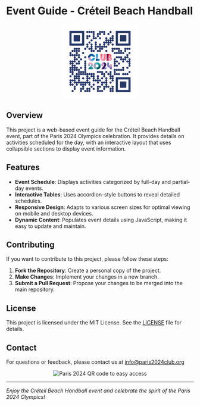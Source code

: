 # Event Guide - Créteil Beach Handball

<p align="center">
  <img src="images/qr_creteil_olympics.png" alt="Paris 2024 QR code to easy access" width="200"/>
</p>

## Overview

This project is a web-based event guide for the Créteil Beach Handball event, part of the Paris 2024 Olympics celebration. It provides details on activities scheduled for the day, with an interactive layout that uses collapsible sections to display event information.

## Features

- **Event Schedule**: Displays activities categorized by full-day and partial-day events.
- **Interactive Tables**: Uses accordion-style buttons to reveal detailed schedules.
- **Responsive Design**: Adapts to various screen sizes for optimal viewing on mobile and desktop devices.
- **Dynamic Content**: Populates event details using JavaScript, making it easy to update and maintain.

## Contributing

If you want to contribute to this project, please follow these steps:

1. **Fork the Repository**: Create a personal copy of the project.
2. **Make Changes**: Implement your changes in a new branch.
3. **Submit a Pull Request**: Propose your changes to be merged into the main repository.

## License

This project is licensed under the MIT License. See the [LICENSE](LICENSE) file for details.

## Contact

For questions or feedback, please contact us at [info@paris2024club.org](mailto:prs.online.00@gmail.com)

<p align="center">
  <img src="images/plan_journée.jpeg" alt="Paris 2024 QR code to easy access" width="400"/>
</p>

---

<i>Enjoy the Créteil Beach Handball event and celebrate the spirit of the Paris 2024 Olympics!</i>



